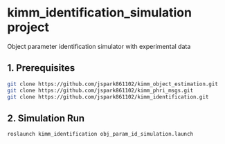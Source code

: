 # kimm_identification_simulation project 
Object parameter identification simulator with experimental data

## 1. Prerequisites
```bash
git clone https://github.com/jspark861102/kimm_object_estimation.git
git clone https://github.com/jspark861102/kimm_phri_msgs.git
git clone https://github.com/jspark861102/kimm_identification.git
```

## 2. Simulation Run
```bash
roslaunch kimm_identification obj_param_id_simulation.launch
```